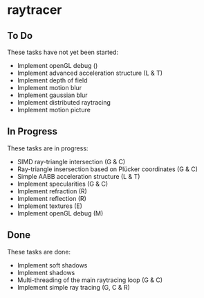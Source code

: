# raytracer

## To Do

These tasks have not yet been started:
* Implement openGL debug ()
* Implement advanced acceleration structure (L & T)
* Implement depth of field
* Implement motion blur
* Implement gaussian blur
* Implement distributed raytracing
* Implement motion picture

## In Progress

These tasks are in progress:
* SIMD ray-triangle intersection (G & C)
* Ray-triangle insersection based on Plücker coordinates  (G & C)
* Simple AABB acceleration structure (L & T)
* Implement specularities (G & C)
* Implement refraction (R)
* Implement reflection (R)
* Implement textures (E)
* Implement openGL debug (M)

## Done

These tasks are done:

* Implement soft shadows
* Implement shadows
* Multi-threading of the main raytracing loop (G & C)
* Implement simple ray tracing (G, C & R)
